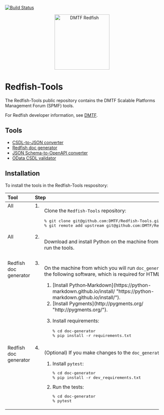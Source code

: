 [![Build Status](https://travis-ci.com/DMTF/Redfish-Tools.svg?branch=master)](https://travis-ci.com/github/DMTF/Redfish-Tools)
<p align="center">
  <img src="http://redfish.dmtf.org/sites/all/themes/dmtf2015/images/dmtf-redfish-logo.png" alt="DMTF Redfish" width=180>
</p>

# Redfish-Tools

The Redfish-Tools public repository contains the DMTF Scalable Platforms Management Forum (SPMF) tools.

For Redfish developer information, see [DMTF](https://redfish.dmtf.org/ "https://redfish.dmtf.org/").

## Tools

* [CSDL-to-JSON converter](csdl-to-json-convertor/README.md "csdl-to-json-convertor/README.md")
* [Redfish doc generator](doc-generator/README.md "doc-generator/README.md")
* [JSON Schema-to-OpenAPI converter](json-to-openapi-converter/README.md "json-to-openapi-converter/README.md")
* [OData CSDL validator](odata-csdl-validator/README.md "odata-csdl-validator/README.md")

## Installation

To install the tools in the Redfish-Tools respository:

<table>
   <thead>
      <tr>
         <th align="left" valign="top">Tool</th>
         <th align="left" valign="top" colspan="2">Step</th>
         <th align="left" valign="top">Details</th>
      </tr>
   </thead>
   <tbody>
      <tr>
         <td align="left" valign="top">All</td>
         <td align="left" valign="top">1.</td>
         <td align="left" valign="top">
            <p>Clone the <code>Redfish-Tools</code> repository:</p>
            <pre lang="bash">% git clone git@github.com:DMTF/Redfish-Tools.git
% git remote add upstream git@github.com:DMTF/Redfish-Tools.git</pre>
         </td>
         <td />
      </tr>
      <tr>
         <td align="left" valign="top">All</td>
         <td align="left" valign="top">2.</td>
         <td align="left" valign="top">
            <p>Download and install Python on the machine from which you will run the tools.</p>
         </td>
         <td align="left" valign="top">
            <a href="https://www.python.org/downloads/" title="https://www.python.org/downloads/">Download and install Python</a>.
         </td>
      </tr>
      <tr>
         <td align="left" valign="top">Redfish doc generator</td>
         <td align="left" valign="top">3.</td>
         <td align="left" valign="top">
            <p>On the machine from which you will run <code>doc_generator.py</code>, install the following software, which is required for HTML output:</p>
            <ol>
               <li>[Install Python&#8209;Markdown](https://python-markdown.github.io/install/ "https://python-markdown.github.io/install/").</li>
               <li>[Install Pygments](http://pygments.org/ "http://pygments.org/").</li>
               <li>
                  <p>Install requirements:</p>
                  <pre lang="bash">% cd doc-generator
% pip install -r requirements.txt</pre>
         </td>
         <td />
      </tr>
      <tr>
         <td align="left" valign="top">Redfish doc generator</td>
         <td align="left" valign="top">4.</td>
         <td align="left" valign="top">
            <p>(Optional) If you make changes to the <code>doc_generator.py</code> code:</p>
            <ol>
               <li>Install <code>pytest</code>:
                  <pre lang="bash">% cd doc-generator
% pip install -r dev_requirements.txt</pre>
               </li>
               <li>Run the tests:
                  <pre lang="bash">% cd doc-generator
% pytest</pre>
               </li>
            </ol>
         </td>
         <td align="left" valign="top"><a href="https://docs.pytest.org/en/latest/getting-started.html" title="https://docs.pytest.org/en/latest/getting-started.html">pytest</a>.</td>
      </tr>
   </tbody>
</table>
